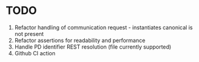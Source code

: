 # TODO

1. Refactor handling of communication request - instantiates canonical is not present
2. Refactor assertions for readability and performance
3. Handle PD identifier REST resolution (file currently supported)
4. Github CI action

